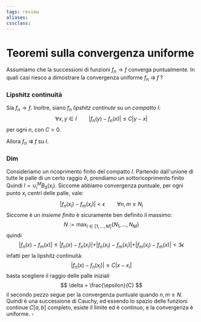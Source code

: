 ```yaml
---
tags: review
aliases:
cssclass:
---
```

 
# Teoremi sulla convergenza uniforme
Assumiamo che la successioni di funzioni $f_n \to f$ converga puntualmente.
In quali casi riesco a dimostrare la convergenza uniforme $f_n \rightrightarrows f$ ?

### Lipshitz continuità

Sia $f_n \to f$.  Inoltre, siano $f_n$ _lipshitz continute_ su un _compatto_ $I$:
$$
	\forall x,y \in I \qquad \vert f_n(y)-f_n(x)\vert \leq C \vert y-x \vert
$$
per ogni $n$, con $C > 0$.

Allora $f_n \rightrightarrows f$ su $I$.
### Dim
Consideriamo un ricoprimento finito del compatto $I$. Partendo dall'unione di tutte le palle di un certo raggio $\delta$, prendiamo un sottoricoprimento finito Quindi $I = \cup_i^M B_\delta(x_i)$. Siccome abbiamo convergenza puntuale, per ogni punto $x_i$ centri delle palle, vale:
$$
	\vert f_n(x_i)-f_m(x_i)\vert < \epsilon \qquad \forall n,m \geq N_i
$$
Siccome è un _insieme finito_ è sicuramente ben definito il massimo:
$$
N := \max_{i \in [1,\dots,M]} \{N_1,\dots,N_M\}
$$
quindi
$$
\vert f_n(x)-f_m(x)\vert \leq \vert f_n(x) -f_n(x_i)\vert + \vert f_n(x_i)-f_m(x_i) \vert + \vert  f_m(x_i) - f_m(x) \vert < 3\epsilon
$$
infatti per la lipshitz continuità:
$$
\vert f_n(x) -f_n(x_i)\vert \leq C \vert x-x_i\vert
$$
basta scegliere il raggio delle palle iniziali 
$$
\delta = \frac{\epsilon}{C}
$$
il secondo pezzo segue per la convergenza puntuale quando $n,m \geq N$.
Quindi è una successione di Cauchy, ed essendo lo spazio delle funzioni continue $C[a,b]$ completo, esiste il limite ed è continuo, e la convergenza è uniforme. $\square$
